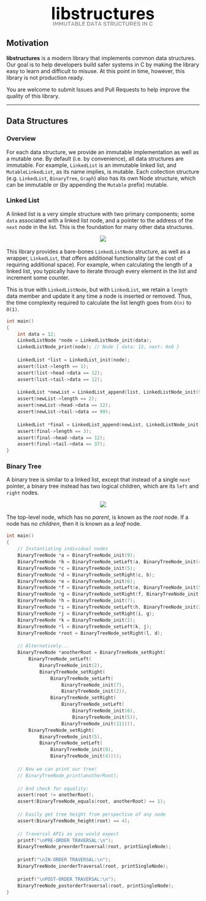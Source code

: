 <p align="center">
    <img src="./assets/logo.svg" height="50px">
</p>

## Motivation

**libstructures** is a modern library that implements common data structures. Our goal is to help developers build safer systems in C by making the library easy to learn and difficult to misuse. At this point in time, however, this library is not production ready.

You are welcome to submit Issues and Pull Requests to help improve the quality of this library.

---

## Data Structures

### Overview

For each data structure, we provide an immutable implementation as well as a mutable one. By default (i.e. by convenience), all data structures are immutable. For example, `LinkedList` is an immutable linked list, and `MutableLinkedList`, as its name implies, is mutable. Each collection structure (e.g. `LinkedList`, `BinaryTree`, `Graph`) also has its own Node structure, which can be immutable or (by appending the `Mutable` prefix) mutable.

### Linked List

A linked list is a very simple structure with two primary components; some `data` associated with a linked list node, and a pointer to the address of the `next` node in the list. This is the foundation for many other data structures.

<p align="center">
    <img src="https://upload.wikimedia.org/wikipedia/commons/6/6d/Singly-linked-list.svg">
</p>

This library provides a bare-bones `LinkedListNode` structure, as well as a wrapper, `LinkedList`, that offers additional functionality (at the cost of requiring additional space). For example, when calculating the length of a linked list, you typically have to iterate through every element in the list and increment some counter.

This is true with `LinkedListNode`, but with `LinkedList`, we retain a `length` data member and update it any time a node is inserted or removed. Thus, the time complexity required to calculate the list length goes from `O(n)` to `O(1)`.

```c
int main()
{
    int data = 12;
    LinkedListNode *node = LinkedListNode_init(data);
    LinkedListNode_print(node); // Node { data: 12, next: 0x0 }

    LinkedList *list = LinkedList_init(node);
    assert(list->length == 1);
    assert(list->head->data == 12);
    assert(list->tail->data == 12);

    LinkedList *newList = LinkedList_append(list, LinkedListNode_init(99));
    assert(newList->length == 2);
    assert(newList->head->data == 12);
    assert(newList->tail->data == 99);

    LinkedList *final = LinkedList_append(newList, LinkedListNode_init(37));
    assert(final->length == 3);
    assert(final->head->data == 12);
    assert(final->tail->data == 37);
}
```

### Binary Tree

A binary tree is similar to a linked list, except that instead of a single `next` pointer,
a binary tree instead has two logical children, which are its `left` and `right` nodes.

<p align="center">
    <img src="https://upload.wikimedia.org/wikipedia/commons/f/f7/Binary_tree.svg">
</p>

The top-level node, which has no _parent_, is known as the _root_ node. If a node has no
_children_, then it is known as a _leaf_ node.

```c
int main()
{
    // Instantiating individual nodes
    BinaryTreeNode *a = BinaryTreeNode_init(9);
    BinaryTreeNode *b = BinaryTreeNode_setLeft(a, BinaryTreeNode_init(4));
    BinaryTreeNode *c = BinaryTreeNode_init(5);
    BinaryTreeNode *d = BinaryTreeNode_setRight(c, b);
    BinaryTreeNode *e = BinaryTreeNode_init(6);
    BinaryTreeNode *f = BinaryTreeNode_setLeft(e, BinaryTreeNode_init(5));
    BinaryTreeNode *g = BinaryTreeNode_setRight(f, BinaryTreeNode_init(11));
    BinaryTreeNode *h = BinaryTreeNode_init(7);
    BinaryTreeNode *i = BinaryTreeNode_setLeft(h, BinaryTreeNode_init(2));
    BinaryTreeNode *j = BinaryTreeNode_setRight(i, g);
    BinaryTreeNode *k = BinaryTreeNode_init(2);
    BinaryTreeNode *l = BinaryTreeNode_setLeft(k, j);
    BinaryTreeNode *root = BinaryTreeNode_setRight(l, d);

    // Alternatively...
    BinaryTreeNode *anotherRoot = BinaryTreeNode_setRight(
        BinaryTreeNode_setLeft(
            BinaryTreeNode_init(2),
            BinaryTreeNode_setRight(
                BinaryTreeNode_setLeft(
                    BinaryTreeNode_init(7),
                    BinaryTreeNode_init(2)),
                BinaryTreeNode_setRight(
                    BinaryTreeNode_setLeft(
                        BinaryTreeNode_init(6),
                        BinaryTreeNode_init(5)),
                    BinaryTreeNode_init(11)))),
        BinaryTreeNode_setRight(
            BinaryTreeNode_init(5),
            BinaryTreeNode_setLeft(
                BinaryTreeNode_init(9),
                BinaryTreeNode_init(4))));

    // Now we can print our tree!
    // BinaryTreeNode_print(anotherRoot);

    // And check for equality:
    assert(root != anotherRoot);
    assert(BinaryTreeNode_equals(root, anotherRoot) == 1);

    // Easily get tree height from perspective of any node
    assert(BinaryTreeNode_height(root) == 4);

    // Traversal APIs as you would expect
    printf("\nPRE-ORDER TRAVERSAL:\n");
    BinaryTreeNode_preorderTraversal(root, printSingleNode);

    printf("\nIN-ORDER TRAVERSAL:\n");
    BinaryTreeNode_inorderTraversal(root, printSingleNode);

    printf("\nPOST-ORDER TRAVERSAL:\n");
    BinaryTreeNode_postorderTraversal(root, printSingleNode);
}
```
